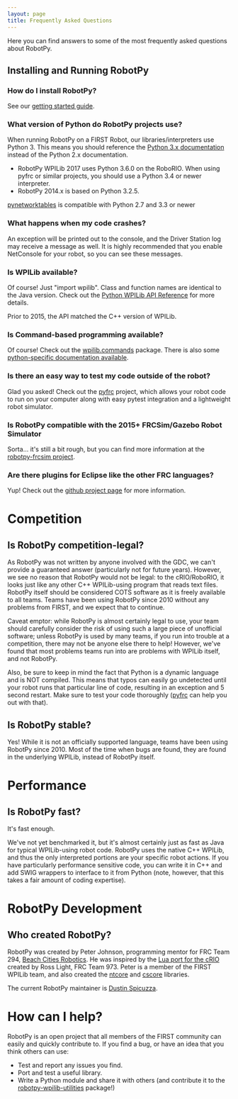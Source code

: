 ```yaml
---
layout: page
title: Frequently Asked Questions
---
```


Here you can find answers to some of the most frequently asked questions about RobotPy.

## Installing and Running RobotPy

### How do I install RobotPy?

See our [getting started guide](http://robotpy.readthedocs.org/en/latest/getting_started.html).

### What version of Python do RobotPy projects use?

When running RobotPy on a FIRST Robot, our libraries/interpreters use Python 3.  This means you should reference the [Python 3.x documentation](http://docs.python.org/py3k/) instead of the Python 2.x documentation.

* RobotPy WPILib 2017 uses Python 3.6.0 on the RoboRIO. When using pyfrc or similar projects, you should use a Python 3.4 or newer interpreter.
* RobotPy 2014.x is based on Python 3.2.5.

[pynetworktables](https://github.com/robotpy/pynetworktables) is compatible with Python 2.7 and 3.3 or newer


### What happens when my code crashes?

An exception will be printed out to the console, and the Driver Station log may receive a message as well. It is highly recommended that you enable NetConsole for your robot, so you can see these messages.

### Is WPILib available?

Of course!  Just "import wpilib". Class and function names are identical to the Java version. Check out the [Python WPILib API Reference](http://robotpy.readthedocs.io/projects/wpilib/en/stable/api.html) for more details.

Prior to 2015, the API matched the C++ version of WPILib.

### Is Command-based programming available?

Of course! Check out the [wpilib.commands](http://robotpy.readthedocs.org/en/latest/wpilib.command.html) package. There is also some [python-specific documentation available](http://robotpy.readthedocs.io/en/stable/frameworks/command.html).

### Is there an easy way to test my code outside of the robot?

Glad you asked! Check out the [pyfrc](http://github.com/robotpy/pyfrc) project, which allows your robot code to run on your computer along with easy pytest integration and a lightweight robot simulator.

### Is RobotPy compatible with the 2015+ FRCSim/Gazebo Robot Simulator

Sorta... it's still a bit rough, but you can find more information at the [robotpy-frcsim project](https://github.com/robotpy/robotpy-frcsim).

### Are there plugins for Eclipse like the other FRC languages?

Yup! Check out the [github project page](https://github.com/robotpy/robotpy-eclipse-plugins) for more information.

# Competition

## Is RobotPy competition-legal?

As RobotPy was not written by anyone involved with the GDC, we can't provide a guaranteed answer (particularly not for future years).  However, we see no reason that RobotPy would not be legal: to the cRIO/RoboRIO, it looks just like any other C++ WPILib-using program that reads text files.  RobotPy itself should be considered COTS software as it is freely available to all teams. Teams have been using RobotPy since 2010 without any problems from FIRST, and we expect that to continue.

Caveat emptor: while RobotPy is almost certainly legal to use, your team should carefully consider the risk of using such a large piece of unofficial software; unless RobotPy is used by many teams, if you run into trouble at a competition, there may not be anyone else there to help! However, we've found that most problems teams run into are problems with WPILib itself, and not RobotPy.

Also, be sure to keep in mind the fact that Python is a dynamic language and is NOT compiled.  This means that typos can easily go undetected until your robot runs that particular line of code, resulting in an exception and 5 second restart.  Make sure to test your code thoroughly ([pyfrc](http://github.com/robotpy/pyfrc) can help you out with that). 

## Is RobotPy stable?

Yes! While it is not an officially supported language, teams have been using RobotPy since 2010. Most of the time when bugs are found, they are found in the underlying WPILib, instead of RobotPy itself.

# Performance

## Is RobotPy fast?

It's fast enough.

We've not yet benchmarked it, but it's almost certainly just as fast as Java for typical WPILib-using robot code.  RobotPy uses the native C++ WPILib, and thus the only interpreted portions are your specific robot actions.  If you have particularly performance sensitive code, you can write it in C++ and add SWIG wrappers to interface to it from Python (note, however, that this takes a fair amount of coding expertise).

# RobotPy Development

## Who created RobotPy?

RobotPy was created by Peter Johnson, programming mentor for FRC Team 294, [Beach Cities Robotics](http://www.bcrobotics.org/).  He was inspired by the [Lua port for the cRIO](http://redmine.zombiezen.com/projects/greyhoundlua/) created by Ross Light, FRC Team 973. Peter is a member of the FIRST WPILib team, and also created the [ntcore](https://github.com/wpilibsuite/ntcore/) and [cscore](https://github.com/wpilibsuite/cscore/) libraries.

The current RobotPy maintainer is [Dustin Spicuzza](http://github.com/virtuald).

# How can I help?

RobotPy is an open project that all members of the FIRST community can easily and quickly contribute to. If you find a bug, or have an idea that you think others can use:

* Test and report any issues you find.
* Port and test a useful library.
* Write a Python module and share it with others (and contribute it to the [robotpy-wpilib-utilities](https://github.com/robotpy/robotpy-wpilib-utilities) package!)
